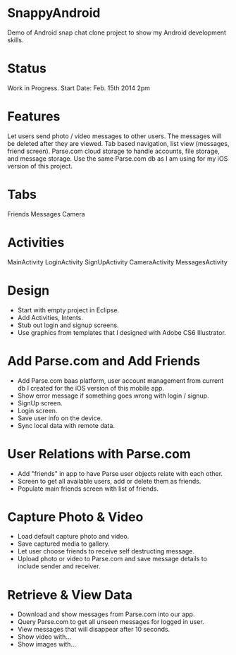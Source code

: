 SnappyAndroid
=============

Demo of Android snap chat clone project to show my Android development skills. 

Status
=======
Work in Progress. 
Start Date: Feb. 15th 2014 2pm

Features
==========
Let users send photo / video messages to other users. The messages will be deleted after they are viewed. Tab based navigation, list view (messages, friend screen). Parse.com cloud storage to handle accounts, file storage, and message storage. Use the same Parse.com db as I am using for my iOS version of this project.

Tabs
=====
Friends
Messages
Camera

Activities
===========
MainActivity
LoginActivity
SignUpActivity
CameraActivity
MessagesActivity

Design
=======
* Start with empty project in Eclipse.
* Add Activities, Intents.
* Stub out login and signup screens.
* Use graphics from templates that I designed with Adobe CS6 Illustrator.

Add Parse.com and Add Friends
=============================
* Add Parse.com baas platform, user account management from current db I created for the iOS version of this mobile app.
* Show error message if something goes wrong with login / signup.
* SignUp screen. 
* Login screen.
* Save user info on the device.
* Sync local data with remote data.

User Relations with Parse.com
==============================
* Add "friends" in app to have Parse user objects relate with each other.
* Screen to get all available users, add or delete them as friends.
* Populate main friends screen with list of friends.

Capture Photo & Video
=====================
* Load default capture photo and video. 
* Save captured media to gallery.
* Let user choose friends to receive self destructing message.
* Upload photo or video to Parse.com and save message details to include sender and receiver.

Retrieve & View Data
====================
* Download and show messages from Parse.com into our app.
* Query Parse.com to get all unseen messages for logged in user. 
* View messages that will disappear after 10 seconds. 
* Show video with...
* Show images with...
